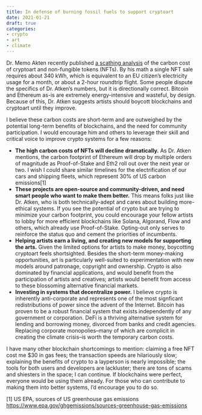 ```yaml
---
title: In defense of burning fossil fuels to support cryptoart
date: 2021-01-21
draft: true
categories:
- crypto
- art
- climate
---
```


Dr. Memo Akten recently published [a scathing analysis](https://memoakten.medium.com/the-unreasonable-ecological-cost-of-cryptoart-2221d3eb2053) of the carbon cost of cryptoart and non-fungible tokens (NFTs). By his math a single NFT sale requires about 340 kWh, which is equivalent to an EU citizen’s electricity usage for a month, or about a 2-hour roundtrip flight. Some people dispute the specifics of Dr. Atken’s numbers, but it is directionally correct. Bitcoin and Ethereum as-is are extremely energy-intensive and wasteful, by design. Because of this, Dr. Atken suggests artists should boycott blockchains and cryptoart until they improve.

I believe these carbon costs are short-term and are outweighed by the potential long-term benefits of blockchains, and the need for community participation. I would encourage him and others to leverage their skill and critical voice to improve crypto systems for a few reasons:

* **The high carbon costs of NFTs will decline dramatically.** As Dr. Atken mentions, the carbon footprint of Ethereum will drop by multiple orders of magnitude as Proof-of-Stake and Eth2 roll out over the next year or two. I wish I could share similar timelines for the electrification of our cars and shipping fleets, which represent 30% of US carbon emissions[1]
* **These projects are open-source and community-driven, and need smart people who want to make them better.** This means folks just like Dr. Atken, who is both technically-adept and cares about building more-ethical systems. If you see the potential of crypto but are trying to minimize your carbon footprint, you could encourage your fellow artists to lobby for more efficient blockchains like Solana, Algorand, Flow and others, which already use Proof-of-Stake. Opting-out only serves to reinforce the status quo and cement the priorities of incumbents.
* **Helping artists earn a living, and creating new models for supporting the arts.** Given the limited options for artists to make money, boycotting cryptoart feels shortsighted. Besides the short-term money-making opportunities, art is particularly well-suited to experimentation with new models around patronage, copyright and ownership. Crypto is also dominated by financial applications, and would benefit from the participation of artists and creatives; artists would benefit from access to these blossoming alternative financial markets.
* **Investing in systems that decentralize power.** I believe crypto is inherently anti-corporate and represents one of the most signficant redistributions of power since the advent of the Internet. Bitcoin has proven to be a robust financial system that exists independently of any government or corporation. DeFi is a thriving alternative system for lending and borrowing money, divorced from banks and credit agencies. Replacing corporate monopolies–many of which are complicit in creating the climate crisis–is worth the temporary carbon costs.

I have many other blockchain shortcomings to mention: claiming a free NFT cost me $30 in gas fees; the transaction speeds are hilariously slow; explaining the benefits of crypto to a layperson is nearly impossible; the tools for both users and developers are lackluster; there are tons of scams and shiesters in the space; I can continue. If blockchains were perfect, everyone would be using them already. For those who can contribute to making them into better systems, I’d encourage you to do so.
 
 [1] US EPA, sources of US greenhouse gas emissions https://www.epa.gov/ghgemissions/sources-greenhouse-gas-emissions



